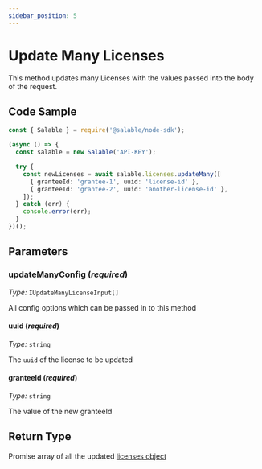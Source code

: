 ```yaml
---
sidebar_position: 5
---
```


# Update Many Licenses

This method updates many Licenses with the values passed into the body of the request.

## Code Sample

```typescript
const { Salable } = require('@salable/node-sdk');

(async () => {
  const salable = new Salable('API-KEY');

  try {
    const newLicenses = await salable.licenses.updateMany([
      { granteeId: 'grantee-1', uuid: 'license-id' },
      { granteeId: 'grantee-2', uuid: 'another-license-id' },
    ]);
  } catch (err) {
    console.error(err);
  }
})();
```

## Parameters

### updateManyConfig (_required_)

_Type:_ `IUpdateManyLicenseInput[]`

All config options which can be passed in to this method

#### uuid (_required_)

_Type:_ `string`

The `uuid` of the license to be updated

#### granteeId (_required_)

_Type:_ `string`

The value of the new granteeId

## Return Type

Promise array of all the updated [licenses object](/api/api-latest/objects/license-object)
